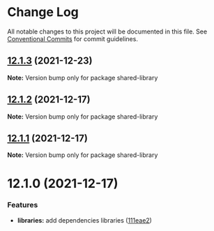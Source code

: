 # Change Log

All notable changes to this project will be documented in this file.
See [Conventional Commits](https://conventionalcommits.org) for commit guidelines.

## [12.1.3](https://github.com/yohitan12/semver-libs/compare/shared-library@12.1.2...shared-library@12.1.3) (2021-12-23)

**Note:** Version bump only for package shared-library





## [12.1.2](https://github.com/yohitan12/semver-libs/compare/shared-library@12.1.1...shared-library@12.1.2) (2021-12-17)

**Note:** Version bump only for package shared-library





## [12.1.1](https://github.com/yohitan12/semver-libs/compare/shared-library@12.1.0...shared-library@12.1.1) (2021-12-17)

**Note:** Version bump only for package shared-library





# 12.1.0 (2021-12-17)


### Features

* **libraries:** add dependencies libraries ([111eae2](https://github.com/yohitan12/semver-libs/commit/111eae22b43a9a040b606443525359dbba82b9c6))
